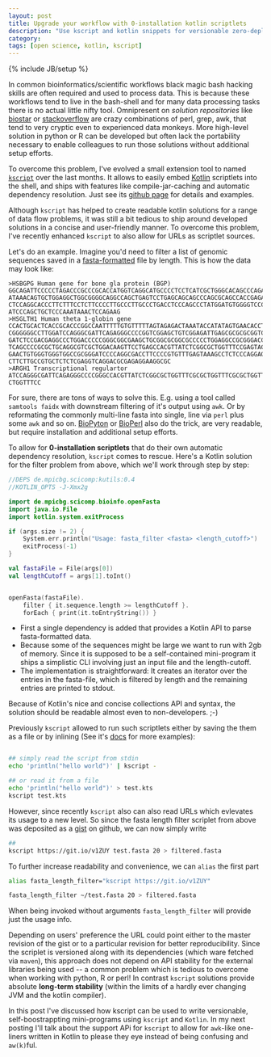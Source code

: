 ```yaml
---
layout: post
title: Upgrade your workflow with 0-installation kotlin scriptlets
description: "Use kscript and kotlin snippets for versionable zero-deployment tooldevelopment"
category: 
tags: [open science, kotlin, kscript]
---
```

{% include JB/setup %}


In common bioinformatics/scientific workflows black magic bash hacking skills are often required and used to process data. This is because these workflows tend to live in the bash-shell and for many data processing tasks there is no actual little nifty tool. Omnipresent on _solution repositories_ like [biostar](https://www.biostars.org/) or [stackoverflow](http://stackoverflow.com/) are crazy combinations of perl, grep, awk, that tend to very cryptic even to experienced data monkeys. More high-level solution in python or R can be developed but often lack the portability necessary to enable colleagues to run those solutions without additional setup efforts.
   
To overcome this problem, I've evolved a small extension tool to named [`kscript`](https://github.com/holgerbrandl/kscript) over the last months. It allows to easily embed [Kotlin](https://kotlinlang.org/) scriptlets into the shell, and ships with features like compile-jar-caching and automatic dependency resolution. Just see its [github page](https://github.com/holgerbrandl/kscript) for details and examples.  


Although `kscript` has helped to create readable kotlin solutions for a range of data flow problems, it was still a bit tedious to ship around developed solutions in a concise and user-friendly manner. To overcome this problem, I've recently enhanced `kscript` to also allow for URLs as scriptlet sources.

Let's do an example. Imagine you'd need to filter a list of genomic sequences saved in a [fasta-formatted](https://en.wikipedia.org/wiki/FASTA_format) file by length. This is how the data may look like:
 ```
 >HSBGPG Human gene for bone gla protein (BGP)
 GGCAGATTCCCCCTAGACCCGCCCGCACCATGGTCAGGCATGCCCCTCCTCATCGCTGGGCACAGCCCAGAGGGT
 ATAAACAGTGCTGGAGGCTGGCGGGGCAGGCCAGCTGAGTCCTGAGCAGCAGCCCAGCGCAGCCACCGAGACACC
 CTCCAGGCACCCTTCTTTCCTCTTCCCCTTGCCCTTGCCCTGACCTCCCAGCCCTATGGATGTGGGGTCCCCATC
 ATCCCAGCTGCTCCCAAATAAACTCCAGAAG
 >HSGLTH1 Human theta 1-globin gene
 CCACTGCACTCACCGCACCCGGCCAATTTTTGTGTTTTTAGTAGAGACTAAATACCATATAGTGAACACCTAAGA
 CGGGGGGCCTTGGATCCAGGGCGATTCAGAGGGCCCCGGTCGGAGCTGTCGGAGATTGAGCGCGCGCGGTCCCGG
 GATCTCCGACGAGGCCCTGGACCCCCGGGCGGCGAAGCTGCGGCGCGGCGCCCCCTGGAGGCCGCGGGACCCCTG
 TCAGCCCCGCGCTGCAGGCGTCGCTGGACAAGTTCCTGAGCCACGTTATCTCGGCGCTGGTTTCCGAGTACCGCT
 GAACTGTGGGTGGGTGGCCGCGGGATCCCCAGGCGACCTTCCCCGTGTTTGAGTAAAGCCTCTCCCAGGAGCAGC
 CTTCTTGCCGTGCTCTCTCGAGGTCAGGACGCGAGAGGAAGGCGC
>ARGH1 Transcriptional regulartor
ATCCAGGGCGATTCAGAGGGCCCCGGGCCACGTTATCTCGGCGCTGGTTTCGCGCTGGTTTCGCGCTGGTTTCGCG
CTGGTTTCC
 ```
 
 For sure, there are tons of ways to solve this. E.g. using a tool called `samtools faidx` with downstream filtering of it's output using `awk`. Or by reformating the commonly multi-line fasta into single, line via `perl` plus some `awk` and so on. [BioPyton](https://github.com/biopython/biopython.github.io/) or [BioPerl](http://bioperl.org/) also do the trick, are very readable, but require installation and additional setup efforts.

To allow for **0-installation scriptlets** that do their own automatic dependency resolution, `kscript` comes to rescue. Here's a  Kotlin solution for the filter problem from above, which we'll work through step by step:
 
 ```kotlin
 //DEPS de.mpicbg.scicomp:kutils:0.4
 //KOTLIN_OPTS -J-Xmx2g
 
 import de.mpicbg.scicomp.bioinfo.openFasta
 import java.io.File
 import kotlin.system.exitProcess
 
 if (args.size != 2) {
     System.err.println("Usage: fasta_filter <fasta> <length_cutoff>")
     exitProcess(-1)
 }
 
 val fastaFile = File(args[0])
 val lengthCutoff = args[1].toInt()
 
 
 openFasta(fastaFile).
     filter { it.sequence.length >= lengthCutoff }.
     forEach { print(it.toEntryString()) }
 ```

* First a single dependency is added that provides a Kotlin API to parse fasta-formatted data. 
* Because some of the sequences might be large we want to run with 2gb of memory. Since it is supposed to be a self-contained mini-program it ships a simplistic CLI involving just an input file and the length-cutoff. 
* The implementation is straightforward: It creates an iterator over the entries in the fasta-file, which is filtered by length and the remaining entries are printed to stdout. 

Because of Kotlin's nice and concise collections API and syntax, the solution should be readable almost even to non-developers. ;-)

Previously `kscript` allowed to run such scriptlets either by saving the them as a file or by inlining (See it's [docs]((https://github.com/holgerbrandl/kscript)) for more examples):
```bash

## simply read the script from stdin
echo 'println("hello world")' | kscript -

## or read it from a file
echo 'println("hello world")' > test.kts
kscript test.kts
```
However, since recently `kscript` also can also read URLs which evlevates its usage to a new level. So since the fasta length filter scriplet from above was deposited as a [gist](https://gist.github.com/holgerbrandl/521a5e9b1eb0d5b443b82cf13f66074f) on github, we can now simply write
```bash
## 
kscript https://git.io/v1ZUY test.fasta 20 > filtered.fasta
```

To further increase readability and convenience, we can `alias` the first part
```bash
alias fasta_length_filter="kscript https://git.io/v1ZUY"

fasta_length_filter ~/test.fasta 20 > filtered.fasta
```
When being invoked without arguments `fasta_length_filter` will provide just the usage info.

Depending on users' preference the URL could point either to the master revision of the gist or to a particular revision for better reproducibility. Since the scriplet is versioned along with its dependencies (which ware fetched via `maven`), this approach does not depend on API stability for the external libraries being used -- a common problem which is tedious to overcome when working with python, R or perl! In contrast `kscript` solutions provide absolute **long-term stability** (within the limits of a hardly ever changing JVM and the kotlin compiler).

In this post I've discussed how kscript can be used to write versionable, self-boostrappting mini-programs using `kscript` and `Kotlin`. In my next posting I'll talk about the support APi for `kscript` to allow for `awk`-like one-liners written in Kotlin to please they eye instead of being confusing and `aw(k)`ful.
 

